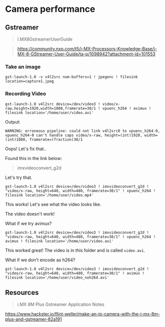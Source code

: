 # Camera performance

## Gstreamer

> I.MX8GstreamerUserGuide

>https://community.nxp.com/t5/i-MX-Processors-Knowledge-Base/i-MX-8-GStreamer-User-Guide/ta-p/1098942?attachment-id=101553


### Take an image
```
gst-launch-1.0 -v v4l2src num-buffers=1 ! jpegenc ! filesink location=capture1.jpeg
```

### Recording Video
```
gst-launch-1.0 v4l2src device=/dev/video3 ! video/x-raw,height=1920,width=1080,framerate=30/1 ! vpuenc_h264 ! avimux ! filesink location='/home/user/video.avi'
```
Output:
```
WARNING: erroneous pipeline: could not link v4l2src0 to vpuenc_h264-0, vpuenc_h264-0 can't handle caps video/x-raw, height=(int)1920, width=(int)1080, framerate=(fraction)30/1
```

Oops! Let's fix that..

Found this in the link below:

>imxvideoconvert_g2d

Let's try that.

```
gst-launch-1.0 v4l2src device=/dev/video3 ! imxvideoconvert_g2d ! "video/x-raw, height=640, width=480, framerate=30/1" ! vpuenc_h264 ! filesink location='/home/user/video.mp4'
```

This works! Let's see what the video looks like.

The video doesn't work!

What if we try avimux?

```
gst-launch-1.0 v4l2src device=/dev/video3 ! imxvideoconvert_g2d ! "video/x-raw, height=640, width=480, framerate=30/1" ! vpuenc_h264 ! avimux ! filesink location='/home/user/video.avi'
```

This worked great! The video is in this folder and is called `video.avi`.

What if we don't encode as h264?

```
gst-launch-1.0 v4l2src device=/dev/video3 ! imxvideoconvert_g2d ! "video/x-raw, height=640, width=480, framerate=30/1" ! avimux ! filesink location='/home/user/video_noh264.avi'
```


## Resources
> i.MX 8M Plus Gstreamer Application Notes

https://www.hackster.io/flint-weller/make-an-ip-camera-with-the-i-mx-8m-plus-and-gstreamer-82a191